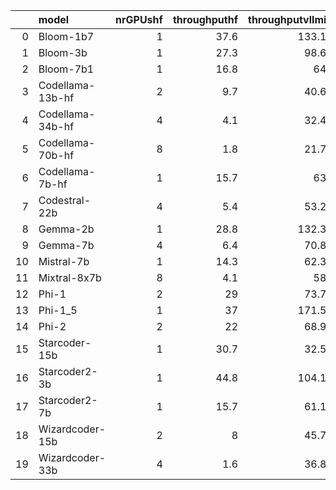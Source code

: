 |    | model            |   nrGPUshf |   throughputhf |   throughputvllmi | throughputXi   |   nrGPUsvllm |   throughputvllm | throughputX   |
|---:|:-----------------|-----------:|---------------:|------------------:|:---------------|-------------:|-----------------:|:--------------|
|  0 | Bloom-1b7        |          1 |           37.6 |             133.1 | 3.5X           |            1 |            133.1 | 3.5X          |
|  1 | Bloom-3b         |          1 |           27.3 |              98.6 | 3.6X           |            1 |             98.6 | 3.6X          |
|  2 | Bloom-7b1        |          1 |           16.8 |              64   | 3.8X           |            2 |             67.2 | 4.0X          |
|  3 | Codellama-13b-hf |          2 |            9.7 |              40.6 | 4.2X           |            4 |             48.2 | 5.0X          |
|  4 | Codellama-34b-hf |          4 |            4.1 |              32.4 | 7.9X           |            8 |             34.7 | 8.5X          |
|  5 | Codellama-70b-hf |          8 |            1.8 |              21.7 | 12.1X          |            8 |             21.7 | 12.1X         |
|  6 | Codellama-7b-hf  |          1 |           15.7 |              63   | 4.0X           |            1 |             63   | 4.0X          |
|  7 | Codestral-22b    |          4 |            5.4 |              53.2 | 9.9X           |            8 |             64.7 | 12.0X         |
|  8 | Gemma-2b         |          1 |           28.8 |             132.3 | 4.6X           |            1 |            132.3 | 4.6X          |
|  9 | Gemma-7b         |          4 |            6.4 |              70.8 | 11.1X          |            4 |             70.8 | 11.1X         |
| 10 | Mistral-7b       |          1 |           14.3 |              62.3 | 4.4X           |            4 |             66.5 | 4.7X          |
| 11 | Mixtral-8x7b     |          8 |            4.1 |              58   | 14.1X          |            4 |             59.2 | 14.4X         |
| 12 | Phi-1            |          2 |           29   |              73.7 | 2.5X           |            1 |            158.5 | 5.5X          |
| 13 | Phi-1_5          |          1 |           37   |             171.5 | 4.6X           |            1 |            171.5 | 4.6X          |
| 14 | Phi-2            |          2 |           22   |              68.9 | 3.1X           |            1 |            110.3 | 5.0X          |
| 15 | Starcoder-15b    |          1 |           30.7 |              32.5 | 1.1X           |            8 |             58.4 | 1.9X          |
| 16 | Starcoder2-3b    |          1 |           44.8 |             104.1 | 2.3X           |            1 |            104.1 | 2.3X          |
| 17 | Starcoder2-7b    |          1 |           15.7 |              61.1 | 3.9X           |            4 |             62.3 | 4.0X          |
| 18 | Wizardcoder-15b  |          2 |            8   |              45.7 | 5.7X           |            8 |             57.3 | 7.2X          |
| 19 | Wizardcoder-33b  |          4 |            1.6 |              36.8 | 23.0X          |            8 |             43.8 | 27.4X         |